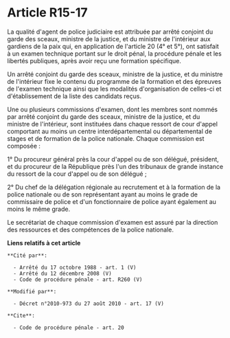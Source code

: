 # Article R15-17

La qualité d'agent de police judiciaire est attribuée par arrêté conjoint du garde des sceaux, ministre de la justice, et du
ministre de l'intérieur aux gardiens de la paix qui, en application de l'article 20 (4° et 5°), ont satisfait à un examen
technique portant sur le droit pénal, la procédure pénale et les libertés publiques, après avoir reçu une formation
spécifique. 

Un arrêté conjoint du garde des sceaux, ministre de la justice, et du ministre de l'intérieur fixe le contenu du programme de
la formation et des épreuves de l'examen technique ainsi que les modalités d'organisation de celles-ci et d'établissement de
la liste des candidats reçus. 

Une ou plusieurs commissions d'examen, dont les membres sont nommés par arrêté conjoint du garde des sceaux, ministre de la
justice, et du ministre de l'intérieur, sont instituées dans chaque ressort de cour d'appel comportant au moins un centre
interdépartemental ou départemental de stages et de formation de la police nationale. Chaque commission est composée : 

1° Du procureur général près la cour d'appel ou de son délégué, président, et du procureur de la République près l'un des
tribunaux de grande instance du ressort de la cour d'appel ou de son délégué ; 

2° Du chef de la délégation régionale au recrutement et à la formation de la police nationale ou de son représentant ayant au
moins le grade de commissaire de police et d'un fonctionnaire de police ayant également au moins le même grade. 

Le secrétariat de chaque commission d'examen est assuré par la direction des ressources et des compétences de la police
nationale.

**Liens relatifs à cet article**

	**Cité par**:

	  - Arrêté du 17 octobre 1988 - art. 1 (V)
	  - Arrêté du 12 décembre 2008 (V)
	  - Code de procédure pénale - art. R260 (V)

	**Modifié par**:

	  - Décret n°2010-973 du 27 août 2010 - art. 17 (V)

	**Cite**:

	  - Code de procédure pénale - art. 20
